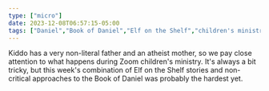 ```yaml
---
type: ["micro"]
date: 2023-12-08T06:57:15-05:00
tags: ["Daniel","Book of Daniel","Elf on the Shelf","children's ministry","digital ministry"]
---
```

Kiddo has a very non-literal father and an atheist mother, so we pay close attention to what happens during Zoom children's ministry. It's always a bit tricky, but this week's combination of Elf on the Shelf stories and non-critical approaches to the Book of Daniel was probably the hardest yet.
